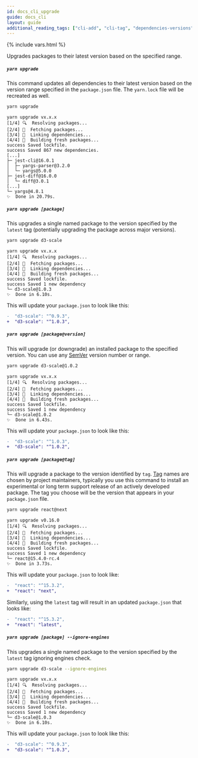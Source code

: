 ```yaml
---
id: docs_cli_upgrade
guide: docs_cli
layout: guide
additional_reading_tags: ["cli-add", "cli-tag", "dependencies-versions"]
---
```


{% include vars.html %}

<p class="lead">Upgrades packages to their latest version based on the specified range.</p>

##### `yarn upgrade` <a class="toc" id="toc-yarn-upgrade" href="#toc-yarn-upgrade"></a>

This command updates all dependencies to their latest version based on the
version range specified in the `package.json` file. The `yarn.lock` file will
be recreated as well.

```sh
yarn upgrade
```

```
yarn upgrade vx.x.x
[1/4] 🔍  Resolving packages...
[2/4] 🚚  Fetching packages...
[3/4] 🔗  Linking dependencies...
[4/4] 📃  Building fresh packages...
success Saved lockfile.
success Saved 867 new dependencies.
[...]
├─ jest-cli@16.0.1
│  ├─ yargs-parser@3.2.0
│  └─ yargs@5.0.0
├─ jest-diff@16.0.0
│  └─ diff@3.0.1
[...]
└─ yargs@4.8.1
✨  Done in 20.79s.
```

##### `yarn upgrade [package]` <a class="toc" id="toc-yarn-upgrade-package" href="#toc-yarn-upgrade-package"></a>

This upgrades a single named package to the version specified by the `latest`
tag (potentially upgrading the package across major versions).

```sh
yarn upgrade d3-scale
```

```
yarn upgrade vx.x.x
[1/4] 🔍  Resolving packages...
[2/4] 🚚  Fetching packages...
[3/4] 🔗  Linking dependencies...
[4/4] 📃  Building fresh packages...
success Saved lockfile.
success Saved 1 new dependency
└─ d3-scale@1.0.3
✨  Done in 6.10s.
```

This will update your `package.json` to look like this:

```diff
-  "d3-scale": "^0.9.3",
+  "d3-scale": "^1.0.3",
```

##### `yarn upgrade [package@version]` <a class="toc" id="toc-yarn-upgrade-package-version" href="#toc-yarn-upgrade-package-version"></a>

This will upgrade (or downgrade) an installed package to the specified version.
You can use any
[SemVer]({{url_base}}/docs/dependency-versions#toc-semantic-versioning) version
number or range.

```sh
yarn upgrade d3-scale@1.0.2
```

```
yarn upgrade vx.x.x
[1/4] 🔍  Resolving packages...
[2/4] 🚚  Fetching packages...
[3/4] 🔗  Linking dependencies...
[4/4] 📃  Building fresh packages...
success Saved lockfile.
success Saved 1 new dependency
└─ d3-scale@1.0.2
✨  Done in 6.43s.
```

This will update your `package.json` to look like this:

```diff
-  "d3-scale": "^1.0.3",
+  "d3-scale": "^1.0.2",
```

##### `yarn upgrade [package@tag]` <a class="toc" id="toc-yarn-upgrade-package-tag" href="#toc-yarn-upgrade-package-tag"></a>

This will upgrade a package to the version identified by `tag`.
[Tag]({{url_base}}/docs/cli/tag#toc-what-are-tags) names are chosen by project
maintainers, typically you use this command to install an experimental or long
term support release of an actively developed package. The tag you choose will
be the version that appears in your `package.json` file.

```sh
yarn upgrade react@next
```

```
yarn upgrade v0.16.0
[1/4] 🔍  Resolving packages...
[2/4] 🚚  Fetching packages...
[3/4] 🔗  Linking dependencies...
[4/4] 📃  Building fresh packages...
success Saved lockfile.
success Saved 1 new dependency
└─ react@15.4.0-rc.4
✨  Done in 3.73s.
```

This will update your `package.json` to look like:

```diff
-  "react": "^15.3.2",
+  "react": "next",
```

Similarly, using the `latest` tag will result in an updated `package.json` that
looks like:

```diff
-  "react": "^15.3.2",
+  "react": "latest",
```

##### `yarn upgrade [package] --ignore-engines` <a class="toc" id="toc-yarn-upgrade-package-ignore-engines" href="#toc-yarn-upgrade-package-ignore-engines"></a>

This upgrades a single named package to the version specified by the `latest`
tag ignoring engines check.

```sh
yarn upgrade d3-scale --ignore-engines
```

```
yarn upgrade vx.x.x
[1/4] 🔍  Resolving packages...
[2/4] 🚚  Fetching packages...
[3/4] 🔗  Linking dependencies...
[4/4] 📃  Building fresh packages...
success Saved lockfile.
success Saved 1 new dependency
└─ d3-scale@1.0.3
✨  Done in 6.10s.
```

This will update your `package.json` to look like this:

```diff
-  "d3-scale": "^0.9.3",
+  "d3-scale": "^1.0.3",
```
